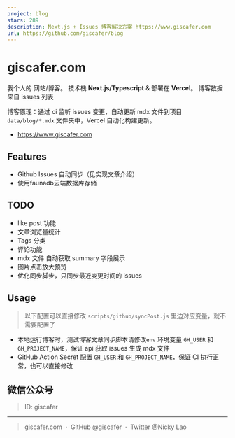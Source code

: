 ```yaml
---
project: blog
stars: 289
description: Next.js + Issues 博客解决方案 https://www.giscafer.com
url: https://github.com/giscafer/blog
---
```


giscafer.com
============

我个人的 网站/博客。 技术栈 **Next.js/Typescript** & 部署在 **Vercel**。 博客数据来自 issues 列表

博客原理：通过 ci 监听 issues 变更，自动更新 mdx 文件到项目 `data/blog/*.mdx` 文件夹中，Vercel 自动化构建更新。

-   https://www.giscafer.com

Features
--------

-   Github Issues 自动同步（见实现文章介绍）
-   使用faunadb云端数据库存储

TODO
----

-   like post 功能
-   文章浏览量统计
-   Tags 分类
-   评论功能
-   mdx 文件 自动获取 summary 字段展示
-   图片点击放大预览
-   优化同步脚步，只同步最近变更时间的 issues

Usage
-----

> 以下配置可以直接修改 `scripts/github/syncPost.js` 里边对应变量，就不需要配置了

-   本地运行博客时，测试博客文章同步脚本请修改`env` 环境变量 `GH_USER` 和 `GH_PROJECT_NAME`，保证 api 获取 issues 生成 mdx 文件
-   GitHub Action Secret 配置 `GH_USER` 和 `GH_PROJECT_NAME`，保证 CI 执行正常，也可以直接修改

微信公众号
-----

> ID: giscafer

* * *

> giscafer.com  ·  GitHub @giscafer  ·  Twitter @Nicky Lao
